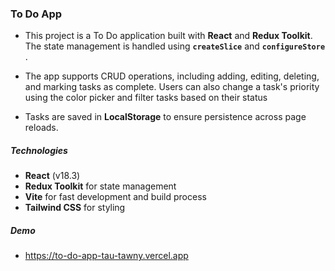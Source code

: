 ### To Do App

- This project is a To Do application built with **React** and **Redux Toolkit**. The state management is handled using
  **`createSlice`** and **`configureStore`** .

- The app supports CRUD operations, including adding, editing, deleting, and marking tasks as complete. Users can also change a task's priority using the color picker and filter tasks based on their status

- Tasks are saved in **LocalStorage** to ensure persistence across page reloads.

##### Technologies

- **React** (v18.3)
- **Redux Toolkit** for state management
- **Vite** for fast development and build process
- **Tailwind CSS** for styling

##### Demo

- https://to-do-app-tau-tawny.vercel.app
